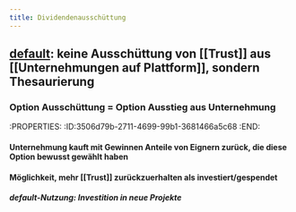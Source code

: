 ```yaml
---
title: Dividendenausschüttung
---
```


## [default](((a970dfc4-1f9c-4b03-80ba-a2fcafa4433a))): keine Ausschüttung von [[Trust]] aus [[Unternehmungen auf Plattform]], sondern Thesaurierung
### Option Ausschüttung = Option Ausstieg aus Unternehmung
:PROPERTIES:
:ID:3506d79b-2711-4699-99b1-3681466a5c68
:END:
#### Unternehmung kauft mit Gewinnen Anteile von Eignern zurück, die diese Option bewusst gewählt haben

#### Möglichkeit, mehr [[Trust]] zurückzuerhalten als investiert/gespendet
##### default-Nutzung: Investition in neue Projekte
